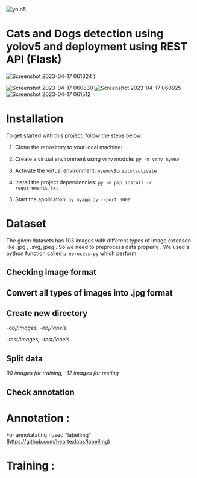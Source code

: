 ![yolo5](https://user-images.githubusercontent.com/33355278/232350798-3ce7af8c-ab21-402d-beb5-8e931f9d9d4b.jpg)


# Cats and Dogs detection using yolov5 and deployment using REST API (Flask)
![Screenshot 2023-04-17 061324](https://user-images.githubusercontent.com/33355278/232351759-12253d57-61f0-4c2f-bd05-2450684bf371.png)
)



![Screenshot 2023-04-17 060830](https://user-images.githubusercontent.com/33355278/232352004-a08de8c9-57d0-4433-bcf7-b312b5452362.png)
![Screenshot 2023-04-17 060925](https://user-images.githubusercontent.com/33355278/232352007-d0cb8706-22fe-4e6f-be45-35fef1c06f35.png)
![Screenshot 2023-04-17 061512](https://user-images.githubusercontent.com/33355278/232352008-e08a9bba-e441-46b6-8abe-9b1d52d7315e.png)


# Installation


To get started with this project, follow the steps below:

1. Clone the repository to your local machine:


2. Create a virtual environment using `venv` module:
  `py -m venv myenv`

3. Activate the virtual environment:
  `myenv\Scripts\activate`

4. Install the project dependencies:
  `py -m pip install -r requirements.txt`

5. Start the application:
  `py myapp.py --port 5000`



# Dataset 
The given datasets has 103 images with different types of image extenson like .jpg , .svg, jpeg . So we need to preprocess data properly . We used a python function called `preprocess.py` which perform 
## Checking image format 
## Convert all types of images into .jpg format
## Create new directory 
*-obj/images,
-obj/labels*,

*-test/images,
-test/labels*

## Split data 
*90 images for training,
-12 images for testing* 

## Check annotation 

# Annotation : 
For annotatating I used "labelImg" (https://github.com/heartexlabs/labelImg)





# Training : 
